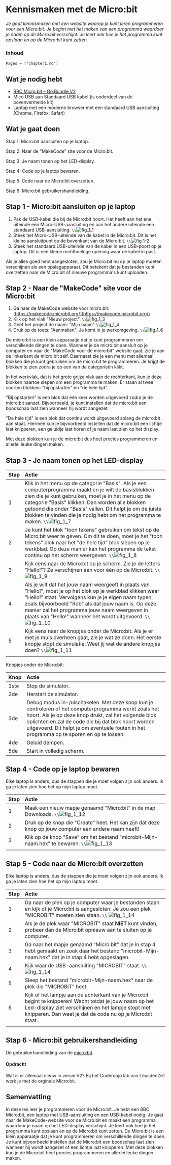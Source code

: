 # Kennismaken met de Micro:bit

*Je gaat kennismaken met een website waarop je kunt leren programmeren voor een Micro:bit. Je begint met het maken van een programma waardoor je naam op de Micro:bit verschijnt. Je leert ook hoe je het programma kunt opslaan en op de Micro:bit kunt zetten.*

### Inhoud

```@contents
Pages = ["chapter1.md"]
```

## Wat je nodig hebt

- [BBC Micro:bit – Go:Bundle V2](https://elektronicavoorjou.nl/product/bbc-microbit-gobundle-v2/)
- Mico USB aan Standaard USB kabel (is onderdeel van de bovenvermelde kit)
- Laptop met een moderne browser met een standaard USB aansluiting (Chrome, Firefox, Safari)

## Wat je gaat doen

Stap 1: Micro:bit aansluiten op je laptop.

Stap 2: Naar de "MakeCode" site voor de Micro:bit.

Stap 3: Je naam tonen op het LED-display.

Stap 4: Code op je laptop bewaren.

Stap 5: Code naar de Micro:bit overzetten.

Stap 6: Micro:bit gebruikershandleiding.

## Stap 1 - Micro:bit aansluiten op je laptop

1. Pak de USB-kabel die bij de Micro:bit hoort. Het heeft aan het ene uiteinde een Micro-USB-aansluiting en aan het andere uiteinde een standaard USB-aansluiting. ``\\``![fig_1_1](assets/fig_1_1.png)
2. Steek het Micro-USB-uiteinde van de kabel in de Micro:bit. Dit is het kleine aansluitpunt op de bovenkant van de Micro:bit. ``\\``![fig 1-2](https://elektronicavoorjou.nl/wp-content/uploads/2020/10/Nieuwe-microbit-voorkant.png.webp)
3. Steek het standaard USB-uiteinde van de kabel in een USB-poort op je laptop. Dit is een kleine rechthoekige opening waar de kabel in past.

Als je alles goed hebt aangesloten, zou je Micro:bit nu op je laptop moeten verschijnen als een opslagapparaat. Dit betekent dat je bestanden kunt overzetten naar de Micro:bit of nieuwe programma's kunt uploaden.

## Stap 2 - Naar de "MakeCode" site voor de Micro:bit

1. Ga naar de MakeCode website voor micro:bit: [https://makecode.microbit.org/](https://makecode.microbit.org/)
2. Klik op het vlak "Nieuw project". ``\\``![fig_1_3](assets/fig_1_3.png)
3. Geef het project de naam: "Mijn naam" ``\\``![fig_1_4](assets/fig_1_4.png)
4. Druk op de toets: "Aanmaken". Je komt in je werkomgeving. ``\\``![fig_1_6](assets/fig_1_6.png)

De micro:bit is een klein apparaatje dat je kunt programmeren om verschillende dingen te doen. Wanneer je de micro:bit aansluit op je computer en naar de "MakeCode voor de micro:bit" website gaat, zie je aan de linkerkant de micro:bit zelf. Daarnaast zie je een menu met allemaal blokken die je kunt gebruiken om de micro:bit te programmeren. Je krijgt de blokken te zien zodra je op een van de categorieën klikt.

In het werkvlak, dat is het grote grijze vlak aan de rechterkant, kun je deze blokken naartoe slepen om een programma te maken. Er staan al twee soorten blokken: "bij opstarten" en "de hele tijd".

"Bij opstarten" is een blok dat één keer worden uitgevoerd zodra je de micro:bit aanzet. Bijvoorbeeld, je kunt instellen dat de micro:bit een boodschap laat zien wanneer hij wordt aangezet.

"De hele tijd" is een blok dat continu wordt uitgevoerd zolang de micro:bit aan staat. Hiermee kun je bijvoorbeeld instellen dat de micro:bit een lichtje laat knipperen, een geluidje laat horen of je naam laat zien op het display.

Met deze blokken kun je de micro:bit dus heel precies programmeren en allerlei leuke dingen maken.

## Stap 3 - Je naam tonen op het LED-display

|Stap        | Actie      |
|:---------- | :---------- |
| 1 | Klik in het menu op de categorie "Basis". Als je een computerprogramma maakt en je wilt de basisblokken zien die je kunt gebruiken, moet je in het menu op de categorie "Basis" klikken. Dan worden alle blokken getoond die onder "Basis" vallen. Dit helpt je om de juiste blokken te vinden die je nodig hebt om het programma te maken. ``\\``![fig_1_7](assets/fig_1_7.png) |
| 2 | Je kunt het blok "toon tekens" gebruiken om tekst op de Micro:bit weer te geven. Om dit te doen, moet je het "toon tekens" blok naar het "de hele tijd" blok slepen op je werkblad. Op deze manier kan het programma de tekst continu op het scherm weergeven. ``\\``![fig_1_8](assets/fig_1_8.png) |
| 3 | Kijk eens naar de Micro:bit op je scherm. Zie je de letters "Hallo!"? Ze verschijnen één voor één op de Micro:bit. ``\\``![fig_1_9](assets/fig_1_9.png) |
| 4 | Als je wilt dat het jouw naam weergeeft in plaats van "Hello!", moet je op het blok op je werkblad klikken waar "Hello!" staat. Vervolgens kun je je eigen naam typen, zoals bijvoorbeeld "Rob" als dat jouw naam is. Op deze manier zal het programma jouw naam weergeven in plaats van "Hello!" wanneer het wordt uitgevoerd. ``\\``![fig_1_10](assets/fig_1_10.png) 
| 5 | Kijk eens naar de knopjes onder de Micro:bit. Als je er met je muis overheen gaat, zie je wat ze doen. Het eerste knopje stopt de simulatie. Weet jij wat de andere knopjes doen? ``\\``![fig_1_11](assets/fig_1_11.png) |
||

Knopjes onder de Micro:bit:

| Knop        | Actie      |
|:---------- | :---------- |
| 1ste | Stop de simulator. |
| 2de | Herstart de simulator. |
| 3de | Debug modus in-/uischakelen. Met deze knop kun je  controleren of het computerprogramma werkt zoals het hoort. Als je op deze knop drukt, zal het volgende blok oplichten en zal de code die bij dat blok hoort worden uitgevoerd. Dit helpt je om eventuele fouten in het programma op te sporen en op te lossen. |
| 4de | Geluid dempen. |
| 5de | Start in volledig scherm. |

## Stap 4 - Code op je laptop bewaren

Elke laptop is anders, dus de stappen die je moet volgen zijn ook anders. Ik ga je laten zien hoe het op mijn laptop moet.

|Stap        | Actie       |
|:---------- | :---------- |
| 1 | Maak een nieuw mapje genaamd "Micro:bit" in de map Downloads. ``\\``![fig_1_12](assets/fig_1_12.png) |
| 2 | Druk op de knop die "Create" heet. Het kan zijn dat deze knop op jouw computer een andere naam heeft! |
| 3 | Klik op de knop "Save" om het bestand "microbit-Mijn-naam.hex" te bewaren. ``\\``![fig_1_13](assets/fig_1_13.png)
||

## Stap 5 - Code naar de Micro:bit overzetten

Elke laptop is anders, dus de stappen die je moet volgen zijn ook anders. Ik ga je laten zien hoe het op mijn laptop moet.

|Stap        | Actie      |
|:---------- | :---------- |
| 1 | Ga naar de plek op je computer waar je bestanden staan en kijk of je Micro:bit is aangesloten. Je zou een plek "MICROBIT" moeten zien staan. ``\\`` ![fig_1_14](assets/fig_1_14.png)|
| 2 | Als je de plek waar "MICROBIT" staat **NIET** kunt vinden, probeer dan de Micro:bit opnieuw aan te sluiten op je computer. |
| 3 | Ga naar het mapje genaamd "Micro:bit" dat je in stap 4 hebt gemaakt en zoek daar het bestand "microbit-Mijn-naam.hex" dat je in stap 4 hebt opgeslagen. |
| 4 | Kijk waar de USB-aansluiting "MICROBIT" staat. ``\\``![fig_1_14](assets/fig_1_14.png) |
| 5 | Sleep het bestand "microbit-Mijn-naam.hex" naar de plek die "MICROBIT" heet. |
| 6 | Kijk of het lampje aan de achterkant van je Micro:bit begint te knipperen! Wacht totdat je jouw naam op het Led-display ziet verschijnen en het lampje stopt met knipperen. Dan weet je dat de code nu op je Micro:bit staat. |
||

## Stap 6 - Micro:bit gebruikershandleiding

De gebruikerhandleiding van de [micro:bit](https://microbit.org/nl/get-started/user-guide/overview/).

#### Opdracht

Wat is er allemaal nieuw in versie V2? Bij het Coderdojo lab van LeusdenZeT werk je met de orginele Micro:bit.

## Samenvatting

In deze les leer je programmeren voor de Micro:bit. Je hebt een BBC Micro:bit, een laptop met USB-aansluiting en een USB-kabel nodig. Je gaat naar de MakeCode-website voor de Micro:bit en maakt een programma waardoor je naam op het LED-display verschijnt. Je leert ook hoe je het programma kunt opslaan en op de Micro:bit kunt zetten. De Micro:bit is een klein apparaatje dat je kunt programmeren om verschillende dingen te doen. Je kunt bijvoorbeeld instellen dat de Micro:bit een boodschap laat zien wanneer hij wordt aangezet of een lichtje laat knipperen. Met deze blokken kun je de Micro:bit heel precies programmeren en allerlei leuke dingen maken.